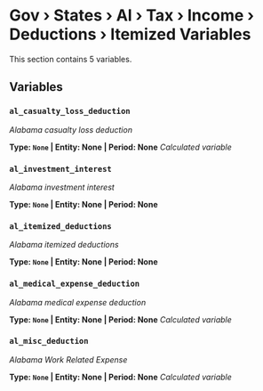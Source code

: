 # Gov › States › Al › Tax › Income › Deductions › Itemized Variables

This section contains 5 variables.

## Variables

### `al_casualty_loss_deduction`
*Alabama casualty loss deduction*

**Type: `None` | Entity: None | Period: None**
*Calculated variable*

### `al_investment_interest`
*Alabama investment interest*

**Type: `None` | Entity: None | Period: None**

### `al_itemized_deductions`
*Alabama itemized deductions*

**Type: `None` | Entity: None | Period: None**

### `al_medical_expense_deduction`
*Alabama medical expense deduction*

**Type: `None` | Entity: None | Period: None**
*Calculated variable*

### `al_misc_deduction`
*Alabama Work Related Expense*

**Type: `None` | Entity: None | Period: None**
*Calculated variable*
